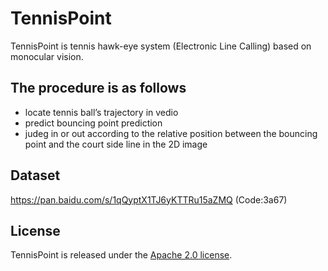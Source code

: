 # TennisPoint
TennisPoint is tennis hawk-eye system (Electronic Line Calling) based on monocular vision.
## The procedure is as follows 
* locate tennis ball’s trajectory in vedio
* predict bouncing point prediction
* judeg in or out according to the relative position between the bouncing point and the court side line in the 2D image

## Dataset
https://pan.baidu.com/s/1qQyptX1TJ6yKTTRu15aZMQ  (Code:3a67) 

## License
TennisPoint is released under the [Apache 2.0 license](LICENSE).
